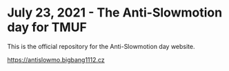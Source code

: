 # July 23, 2021 - The Anti-Slowmotion day for TMUF

This is the official repository for the Anti-Slowmotion day website.

https://antislowmo.bigbang1112.cz